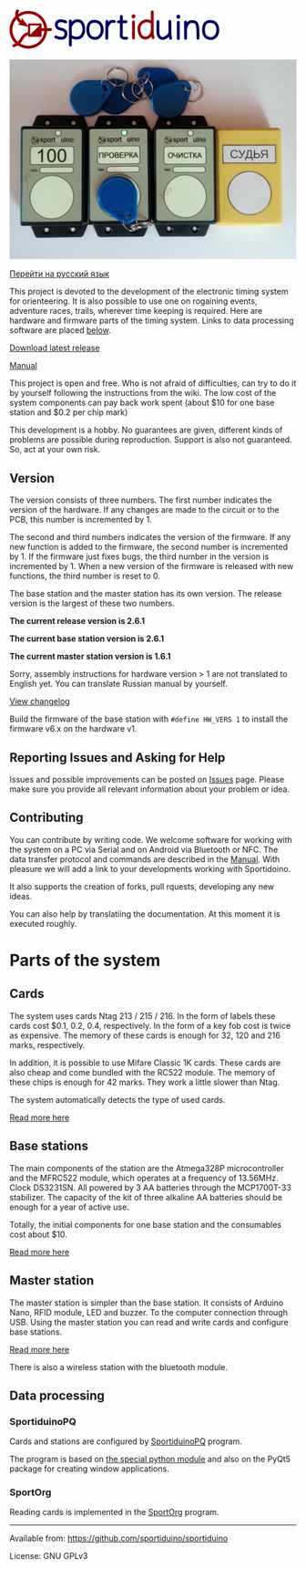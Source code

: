 ﻿![](/Images/logo.png?raw=true)

![](/Images/Sportiduino.JPG?raw=true)

[Перейти на русский язык](README.ru.md)

This project is devoted to the development of the electronic timing system for orienteering.
It is also possible to use one on rogaining events, adventure races, trails, wherever time keeping is required.
Here are hardware and firmware parts of the timing system.
Links to data processing software are placed [below](#data-processing).

[Download latest release](https://github.com/sportiduino/sportiduino/releases/latest)

[Manual](/Doc/en.md)

This project is open and free. Who is not afraid of difficulties, can try to do it by yourself following the instructions from the wiki.
The low cost of the system components can pay back work spent (about $10 for one base station and $0.2 per chip mark)

This development is a hobby.
No guarantees are given, different kinds of problems are possible during reproduction.
Support is also not guaranteed. So, act at your own risk. 

## Version

The version consists of three numbers. The first number indicates the version of the hardware.
If any changes are made to the circuit or to the PCB, this number is incremented by 1.

The second and third numbers indicates the version of the firmware.
If any new function is added to the firmware, the second number is incremented by 1.
If the firmware just fixes bugs, the third number in the version is incremented by 1.
When a new version of the firmware is released with new functions, the third number is reset to 0.

The base station and the master station has its own version. The release version is the largest of these two numbers.

**The current release version is 2.6.1**

**The current base station version is 2.6.1**

**The current master station version is 1.6.1**

Sorry, assembly instructions for hardware version > 1 are not translated to English yet.
You can translate Russian manual by yourself.

[View changelog](CHANGELOG.md)

Build the firmware of the base station with `#define HW_VERS 1` to install the firmware v6.x on the hardware v1.

## Reporting Issues and Asking for Help

Issues and possible improvements can be posted on [Issues](https://github.com/sportiduino/sportiduino/issues) page.
Please make sure you provide all relevant information about your problem or idea.

## Contributing

You can contribute by writing code.
We welcome software for working with the system on a PC via Serial and on Android via Bluetooth or NFC.
The data transfer protocol and commands are described in the [Manual](/Doc/en/MasterStation.md).
With pleasure we will add a link to your developments working with Sportidoino.

It also supports the creation of forks, pull rquests, developing any new ideas.

You can also help by translatiing the documentation. At this moment it is executed roughly.

# Parts of the system

## Cards

The system uses cards Ntag 213 / 215 / 216. In the form of labels these cards cost $0.1, 0.2, 0.4, respectively.
In the form of a key fob cost is twice as expensive.
The memory of these cards is enough for 32, 120 and 216 marks, respectively.

In addition, it is possible to use Mifare Classic 1K cards.
These cards are also cheap and come bundled with the RC522 module.
The memory of these chips is enough for 42 marks. They work a little slower than Ntag.

The system automatically detects the type of used cards.

[Read more here](/Doc/en/Card.md)

## Base stations

The main components of the station are the Atmega328P microcontroller and the MFRC522 module, which operates at a frequency of 13.56MHz.
Clock DS3231SN.
All powered by 3 AA batteries through the MCP1700T-33 stabilizer.
The capacity of the kit of three alkaline AA batteries should be enough for a year of active use.

Totally, the initial components for one base station and the consumables cost about $10.

[Read more here](/Doc/en/BaseStation.md)

## Master station

The master station is simpler than the base station.
It consists of Arduino Nano, RFID module, LED and buzzer.
To the computer connection through USB. Using the master station you can read and write cards and configure base stations.

[Read more here](/Doc/en/MasterStation.md)

There is also a wireless station with the bluetooth module. 

## Data processing

### SportiduinoPQ

Cards and stations are configured by [SportiduinoPQ](https://github.com/sportiduino/SportiduinoPQ) program.

The program is based on [the special python module](https://github.com/sportiduino/sportiduinoPython) and also on the PyQt5 package for creating window applications.

### SportOrg

Reading cards is implemented in the [SportOrg](https://github.com/sportorg/pysport) program.


***********
Available from:  https://github.com/sportiduino/sportiduino

License:         GNU GPLv3
